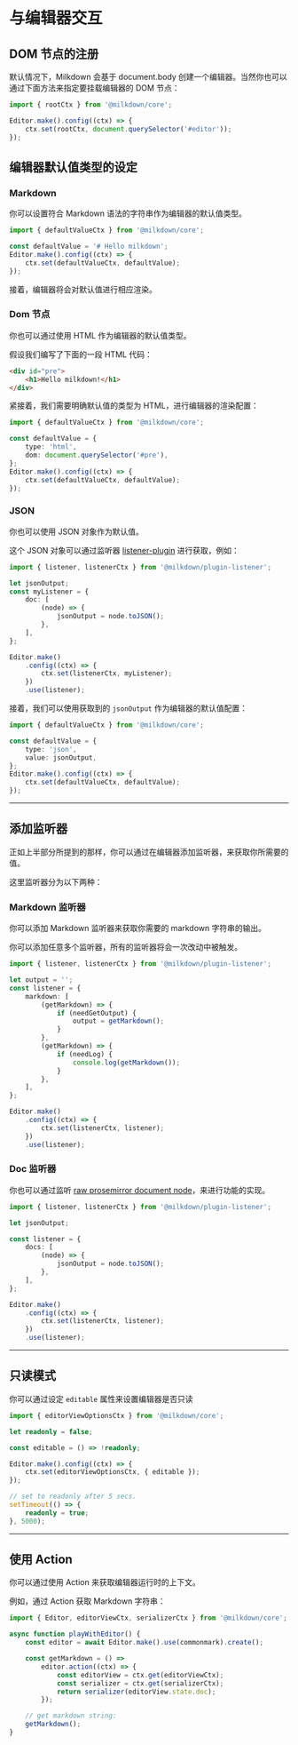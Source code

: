 # 与编辑器交互

## DOM 节点的注册

默认情况下，Milkdown 会基于 document.body 创建一个编辑器。当然你也可以通过下面方法来指定要挂载编辑器的 DOM 节点：

```typescript
import { rootCtx } from '@milkdown/core';

Editor.make().config((ctx) => {
    ctx.set(rootCtx, document.querySelector('#editor'));
});
```

## 编辑器默认值类型的设定

### Markdown

你可以设置符合 Markdown 语法的字符串作为编辑器的默认值类型。

```typescript
import { defaultValueCtx } from '@milkdown/core';

const defaultValue = '# Hello milkdown';
Editor.make().config((ctx) => {
    ctx.set(defaultValueCtx, defaultValue);
});
```

接着，编辑器将会对默认值进行相应渲染。

### Dom 节点

你也可以通过使用 HTML 作为编辑器的默认值类型。

假设我们编写了下面的一段 HTML 代码：

```html
<div id="pre">
    <h1>Hello milkdown!</h1>
</div>
```

紧接着，我们需要明确默认值的类型为 HTML，进行编辑器的渲染配置：

```typescript
import { defaultValueCtx } from '@milkdown/core';

const defaultValue = {
    type: 'html',
    dom: document.querySelector('#pre'),
};
Editor.make().config((ctx) => {
    ctx.set(defaultValueCtx, defaultValue);
});
```

### JSON

你也可以使用 JSON 对象作为默认值。

这个 JSON 对象可以通过监听器 [listener-plugin](https://www.npmjs.com/package/@milkdown/plugin-listener) 进行获取，例如：

```typescript
import { listener, listenerCtx } from '@milkdown/plugin-listener';

let jsonOutput;
const myListener = {
    doc: [
        (node) => {
            jsonOutput = node.toJSON();
        },
    ],
};

Editor.make()
    .config((ctx) => {
        ctx.set(listenerCtx, myListener);
    })
    .use(listener);
```

接着，我们可以使用获取到的 `jsonOutput` 作为编辑器的默认值配置：

```typescript
import { defaultValueCtx } from '@milkdown/core';

const defaultValue = {
    type: 'json',
    value: jsonOutput,
};
Editor.make().config((ctx) => {
    ctx.set(defaultValueCtx, defaultValue);
});
```

---

## 添加监听器

正如上半部分所提到的那样，你可以通过在编辑器添加监听器，来获取你所需要的值。

这里监听器分为以下两种：

### Markdown 监听器

你可以添加 Markdown 监听器来获取你需要的 markdown 字符串的输出。

你可以添加任意多个监听器，所有的监听器将会一次改动中被触发。

```typescript
import { listener, listenerCtx } from '@milkdown/plugin-listener';

let output = '';
const listener = {
    markdown: [
        (getMarkdown) => {
            if (needGetOutput) {
                output = getMarkdown();
            }
        },
        (getMarkdown) => {
            if (needLog) {
                console.log(getMarkdown());
            }
        },
    ],
};

Editor.make()
    .config((ctx) => {
        ctx.set(listenerCtx, listener);
    })
    .use(listener);
```

### Doc 监听器

你也可以通过监听 [raw prosemirror document node](https://prosemirror.net/docs/ref/#model.Node)，来进行功能的实现。

```typescript
import { listener, listenerCtx } from '@milkdown/plugin-listener';

let jsonOutput;

const listener = {
    docs: [
        (node) => {
            jsonOutput = node.toJSON();
        },
    ],
};

Editor.make()
    .config((ctx) => {
        ctx.set(listenerCtx, listener);
    })
    .use(listener);
```

---

## 只读模式

你可以通过设定 `editable` 属性来设置编辑器是否只读

```typescript
import { editorViewOptionsCtx } from '@milkdown/core';

let readonly = false;

const editable = () => !readonly;

Editor.make().config((ctx) => {
    ctx.set(editorViewOptionsCtx, { editable });
});

// set to readonly after 5 secs.
setTimeout(() => {
    readonly = true;
}, 5000);
```

---

## 使用 Action

你可以通过使用 Action 来获取编辑器运行时的上下文。

例如，通过 Action 获取 Markdown 字符串：

```typescript
import { Editor, editorViewCtx, serializerCtx } from '@milkdown/core';

async function playWithEditor() {
    const editor = await Editor.make().use(commonmark).create();

    const getMarkdown = () =>
        editor.action((ctx) => {
            const editorView = ctx.get(editorViewCtx);
            const serializer = ctx.get(serializerCtx);
            return serializer(editorView.state.doc);
        });

    // get markdown string:
    getMarkdown();
}
```
